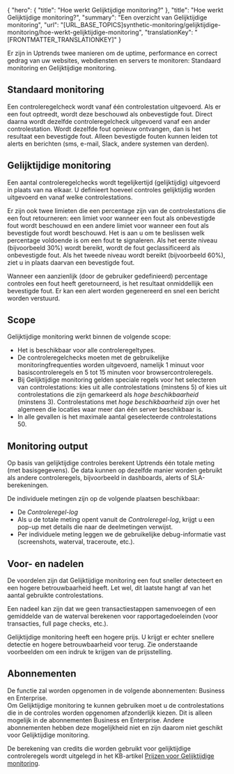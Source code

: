 {
  "hero": {
    "title": "Hoe werkt Gelijktijdige monitoring?"
  },
  "title": "Hoe werkt Gelijktijdige monitoring?",
  "summary": "Een overzicht van Gelijktijdige monitoring",
  "url": "[URL_BASE_TOPICS]synthetic-monitoring/gelijktijdige-monitoring/hoe-werkt-gelijktijdige-monitoring",
  "translationKey": "[FRONTMATTER_TRANSLATIONKEY]"
}

Er zijn in Uptrends twee manieren om de uptime, performance en correct gedrag van uw websites, webdiensten en servers te monitoren: Standaard monitoring en Gelijktijdige monitoring.

## Standaard monitoring

Een controleregelcheck wordt vanaf één controlestation uitgevoerd. Als er een fout optreedt, wordt deze beschouwd als onbevestigde fout. Direct daarna wordt dezelfde controleregelcheck uitgevoerd vanaf een ander controlestation. Wordt dezelfde fout opnieuw ontvangen, dan is het resultaat een bevestigde fout. Alleen bevestigde fouten kunnen leiden tot alerts en berichten (sms, e-mail, Slack, andere systemen van derden).

## Gelijktijdige monitoring

Een aantal controleregelchecks wordt tegelijkertijd (gelijktijdig) uitgevoerd in plaats van na elkaar. U definieert hoeveel controles gelijktijdig worden uitgevoerd en vanaf welke controlestations.

Er zijn ook twee limieten die een percentage zijn van de controlestations die een fout retourneren: een limiet voor wanneer een fout als onbevestigde fout wordt beschouwd en een andere limiet voor wanneer een fout als bevestigde fout wordt beschouwd. Het is aan u om te beslissen welk percentage voldoende is om een fout te signaleren. Als het eerste niveau (bijvoorbeeld 30%) wordt bereikt, wordt de fout geclassificeerd als onbevestigde fout. Als het tweede niveau wordt bereikt (bijvoorbeeld 60%), ziet u in plaats daarvan een bevestigde fout.

Wanneer een aanzienlijk (door de gebruiker gedefinieerd) percentage controles een fout heeft geretourneerd, is het resultaat onmiddellijk een bevestigde fout. Er kan een alert worden gegenereerd en snel een bericht worden verstuurd.

## Scope

Gelijktijdige monitoring werkt binnen de volgende scope:

-   Het is beschikbaar voor alle controleregeltypes.
-   De controleregelchecks moeten met de gebruikelijke monitoringfrequenties worden uitgevoerd, namelijk 1 minuut voor basiscontroleregels en 5 tot 15 minuten voor browsercontroleregels.
-   Bij Gelijktijdige monitoring gelden speciale regels voor het selecteren van controlestations: kies uit alle controlestations (minstens 5) of kies uit controlestations die zijn gemarkeerd als *hoge beschikbaarheid* (minstens 3). Controlestations met *hoge beschikbaarheid* zijn over het algemeen die locaties waar meer dan één server beschikbaar is.
-   In alle gevallen is het maximale aantal geselecteerde controlestations 50.

## Monitoring output

Op basis van gelijktijdige controles berekent Uptrends één totale meting (met basisgegevens). De data kunnen op dezelfde manier worden gebruikt als andere controleregels, bijvoorbeeld in dashboards, alerts of SLA-berekeningen.

De individuele metingen zijn op de volgende plaatsen beschikbaar:

- De *Controleregel-log* 
- Als u de totale meting opent vanuit de *Controleregel-log*, krijgt u een pop-up met details die naar de deelmetingen verwijst.
- Per individuele meting leggen we de gebruikelijke debug-informatie vast (screenshots, waterval, traceroute, etc.).

## Voor- en nadelen

De voordelen zijn dat Gelijktijdige monitoring een fout sneller detecteert en een hogere betrouwbaarheid heeft. Let wel, dit laatste hangt af van het aantal gebruikte controlestations.

Een nadeel kan zijn dat we geen transactiestappen samenvoegen of een gemiddelde van de waterval berekenen voor rapportagedoeleinden (voor transacties, full page checks, etc.).

Gelijktijdige monitoring heeft een hogere prijs. U krijgt er echter snellere detectie en hogere betrouwbaarheid voor terug. Zie onderstaande voorbeelden om een indruk te krijgen van de prijsstelling.

## Abonnementen

De functie zal worden opgenomen in de volgende abonnementen: Business en Enterprise.  
Om Gelijktijdige monitoring te kunnen gebruiken moet u de controlestations die in de controles worden opgenomen afzonderlijk kiezen. Dit is alleen mogelijk in de abonnementen Business en Enterprise. Andere abonnementen hebben deze mogelijkheid niet en zijn daarom niet geschikt voor Gelijktijdige monitoring.

De berekening van credits die worden gebruikt voor gelijktijdige controleregels wordt uitgelegd in het KB-artikel [Prijzen voor Gelijktijdige monitoring]([LINK_URL_1]).